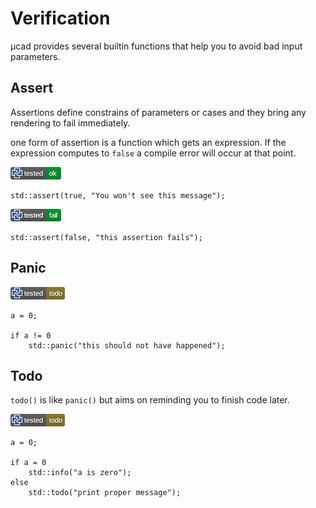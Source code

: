 # Verification

µcad provides several builtin functions that help you to avoid bad input parameters.

## Assert

Assertions define constrains of parameters or cases and they bring any rendering to fail immediately.

one form of assertion is a function which gets an expression.
If the expression computes to `false` a compile error will occur at
that point.

[![test](.test/verify_assert.png)](.test/verify_assert.log)

```µcad,verify_assert
std::assert(true, "You won't see this message");
```

[![test](.test/verify_assert_fail.png)](.test/verify_assert_fail.log)

```µcad,verify_assert_fail#fail
std::assert(false, "this assertion fails");
```

## Panic

[![test](.test/verify_panic.png)](.test/verify_panic.log)

```µcad,verify_panic#todo
a = 0;

if a != 0
    std::panic("this should not have happened");
```

## Todo

`todo()` is like `panic()` but aims on reminding you to finish code later.

[![test](.test/verify_todo.png)](.test/verify_todo.log)

```µcad,verify_todo#todo
a = 0;

if a = 0 
    std::info("a is zero");
else
    std::todo("print proper message");
```
